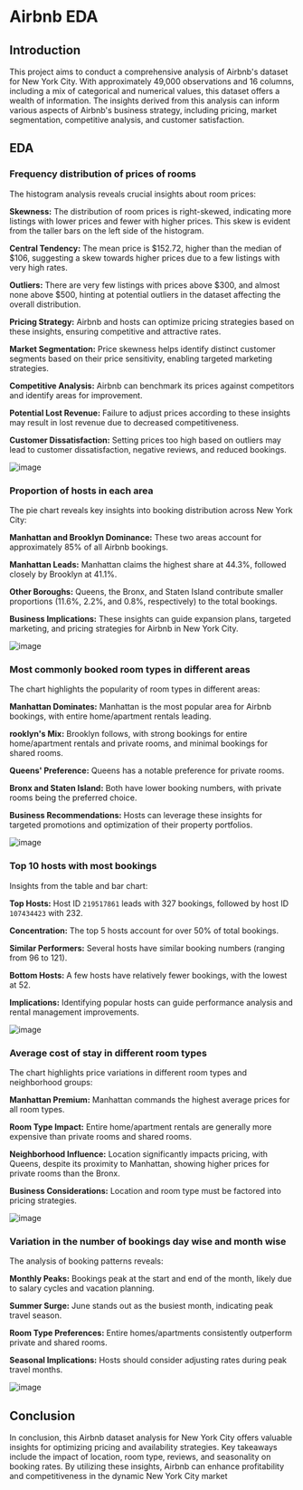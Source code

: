 # Airbnb EDA
## Introduction
This project aims to conduct a comprehensive analysis of Airbnb's dataset for New York City. With approximately 49,000 observations and 16 columns, including a mix of categorical and numerical values, this dataset offers a wealth of information. The insights derived from this analysis can inform various aspects of Airbnb's business strategy, including pricing, market segmentation, competitive analysis, and customer satisfaction.

## EDA
### Frequency distribution of prices of rooms
The histogram analysis reveals crucial insights about room prices:

**Skewness:** The distribution of room prices is right-skewed, indicating more listings with lower prices and fewer with higher prices. This skew is evident from the taller bars on the left side of the histogram.

**Central Tendency:** The mean price is $152.72, higher than the median of $106, suggesting a skew towards higher prices due to a few listings with very high rates.

**Outliers:** There are very few listings with prices above $300, and almost none above $500, hinting at potential outliers in the dataset affecting the overall distribution.

**Pricing Strategy:** Airbnb and hosts can optimize pricing strategies based on these insights, ensuring competitive and attractive rates.

**Market Segmentation:** Price skewness helps identify distinct customer segments based on their price sensitivity, enabling targeted marketing strategies.

**Competitive Analysis:** Airbnb can benchmark its prices against competitors and identify areas for improvement.

**Potential Lost Revenue:** Failure to adjust prices according to these insights may result in lost revenue due to decreased competitiveness.

**Customer Dissatisfaction:** Setting prices too high based on outliers may lead to customer dissatisfaction, negative reviews, and reduced bookings.



![image](https://github.com/mohd-arham-islam/AirBnb/assets/111959286/f748ee56-9815-4e6f-ae43-0c9d5052c55c)


### Proportion of hosts in each area
The pie chart reveals key insights into booking distribution across New York City:

**Manhattan and Brooklyn Dominance:** These two areas account for approximately 85% of all Airbnb bookings.

**Manhattan Leads:** Manhattan claims the highest share at 44.3%, followed closely by Brooklyn at 41.1%.

**Other Boroughs:** Queens, the Bronx, and Staten Island contribute smaller proportions (11.6%, 2.2%, and 0.8%, respectively) to the total bookings.

**Business Implications:** These insights can guide expansion plans, targeted marketing, and pricing strategies for Airbnb in New York City.


![image](https://github.com/mohd-arham-islam/AirBnb/assets/111959286/c80f1cfb-669a-4a05-90bd-156abc2e8e01)


### Most commonly booked room types in different areas
The chart highlights the popularity of room types in different areas:

**Manhattan Dominates:** Manhattan is the most popular area for Airbnb bookings, with entire home/apartment rentals leading.

**rooklyn's Mix:** Brooklyn follows, with strong bookings for entire home/apartment rentals and private rooms, and minimal bookings for shared rooms.

**Queens' Preference:** Queens has a notable preference for private rooms.

**Bronx and Staten Island:** Both have lower booking numbers, with private rooms being the preferred choice.

**Business Recommendations:** Hosts can leverage these insights for targeted promotions and optimization of their property portfolios.

![image](https://github.com/mohd-arham-islam/AirBnb/assets/111959286/fd609f54-b6da-42b3-b1f9-eb5dcc32aeb9)


### Top 10 hosts with most bookings
Insights from the table and bar chart:

**Top Hosts:** Host ID ```219517861``` leads with 327 bookings, followed by host ID ```107434423``` with 232.

**Concentration:** The top 5 hosts account for over 50% of total bookings.

**Similar Performers:** Several hosts have similar booking numbers (ranging from 96 to 121).

**Bottom Hosts:** A few hosts have relatively fewer bookings, with the lowest at 52.

**Implications:** Identifying popular hosts can guide performance analysis and rental management improvements.

![image](https://github.com/mohd-arham-islam/AirBnb/assets/111959286/3ad8941c-b04b-479c-8a78-6e863df3f8a3)


### Average cost of stay in different room types
The chart highlights price variations in different room types and neighborhood groups:

**Manhattan Premium:** Manhattan commands the highest average prices for all room types.

**Room Type Impact:** Entire home/apartment rentals are generally more expensive than private rooms and shared rooms.

**Neighborhood Influence:** Location significantly impacts pricing, with Queens, despite its proximity to Manhattan, showing higher prices for private rooms than the Bronx.

**Business Considerations:** Location and room type must be factored into pricing strategies.

![image](https://github.com/mohd-arham-islam/AirBnb/assets/111959286/d080ed1f-12d6-4780-98db-421e8fae681b)


### Variation in the number of bookings day wise and month wise
The analysis of booking patterns reveals:

**Monthly Peaks:** Bookings peak at the start and end of the month, likely due to salary cycles and vacation planning.

**Summer Surge:** June stands out as the busiest month, indicating peak travel season.

**Room Type Preferences:** Entire homes/apartments consistently outperform private and shared rooms.

**Seasonal Implications:** Hosts should consider adjusting rates during peak travel months.

![image](https://github.com/mohd-arham-islam/AirBnb/assets/111959286/21e1326f-f8eb-4b91-aa9c-956d295ccb9b)

## Conclusion
In conclusion, this Airbnb dataset analysis for New York City offers valuable insights for optimizing pricing and availability strategies. Key takeaways include the impact of location, room type, reviews, and seasonality on booking rates. By utilizing these insights, Airbnb can enhance profitability and competitiveness in the dynamic New York City market



